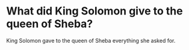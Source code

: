 # What did King Solomon give to the queen of Sheba?

King Solomon gave to the queen of Sheba everything she asked for.
